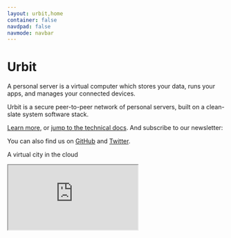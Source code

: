 ```yaml
---
layout: urbit,home
container: false
navdpad: false
navmode: navbar
---
```


<div class="image-fs first">
    <div class="text-container">
        <div class="text">
            <h1><div class="logo"></div>Urbit</h1>
        </div>
    </div>
    <imagepanel src="http://media.urbit.org/site/DSCF8664.jpg" />
</div>
<!-- -->
<div class="container stack">
    <div class="col-md-offset-1 col-md-10 slide-1">
        <p>A personal server is a virtual computer which stores your data, runs your apps, and manages your connected devices.</p>
        <p>Urbit is a secure peer-to-peer network of personal servers, built on a clean-slate system software stack.</p>
        <p><a href="#learn">Learn more</a>, or <a href="/docs">jump to the technical docs</a>.  And subscribe to our newsletter:</p>
        <email dataPath="/submit" submit="Get updates"></email>
        <p class="social">
        You can also find us on
        <a href="https://github.com/urbit/urbit">GitHub</a>&#32;&#32; and <a href="https://twitter.com/urbit">Twitter</a>.
        </p>        
    </div>
</div>
<!-- -->
<div class="image-fs">
    <div class="text-container">
        <div class="text">
            <div class="rect no-header">
            <p>A virtual city in the cloud</p>
            </div>
        </div>
    </div>
    <imagepanel src="http://media.urbit.org/site/DSCF8653.jpg" />
</div>
<!-- -->
<div id="learn"></div>
<div class="container stack six">
    <div class="col-md-10 col-md-offset-1">
        <div class="slide">
          <div class="embed-responsive embed-responsive-16by9">
            <iframe src="https://www.youtube.com/embed/g1qroWiZF90" allowFullScreen="y"/>
          </div>
        </div>
        <!-- -->
        <div class="slide">
            <h1>The path to digital freedom</h1>
            <p>We believe controlling your own data, code and identity is the definition of digital freedom.  We believe everyone needs digital freedom, not just a few hackers.  We believe the only tool needed to solve this problem is a general-purpose server made for human beings.</p>
            <p>Your urbit is your cryptographic identity, personal archive, application platform, and device hub.  It's as easy to manage as an iPhone.</p>
            <p>Read a longer <a href="./posts/overview">overview</a>, or check out our <a href="./posts/principles">beliefs and principles</a>.</p>
        </div>
        <!-- -->
        <div class="slide">
            <h1>A frontier to homestead</h1>
            <div class="pair">
                <div class="image left"><img src="http://media.urbit.org/site/grid.png"/></div>
                <div>
                  <p>In Urbit, network identities are cryptographic property, like Bitcoin.  If Bitcoin is money and Ethereum is law, Urbit is land.</p>
                  <p>Urbit is designed to become a digital republic: a network of individually owned nodes with no central point of control.  Like a well-planned city, the friendly network is decentralized but connected, safe but free.</p>
                  <p>Read more about the <a href="posts/address-space">network architecture</a>.</p>
                </div>
            </div>
        </div>
        <!-- -->
        <div class="slide">
            <h1>A computer that works just for you</h1>
            <div class="pair">
                <div class="image left"><img src="http://media.urbit.org/site/atom.png"/></div>
                <div>
                    <p>Your computer isn't yours unless you can run whatever software you want and switch without losing data.  Imagine if you could replace the Facebook UI, or move your Evernotes to Google Docs.</p>
                    <p>Read more about the Urbit <a href="posts/vision">user experience</a>.</p>
                </div>
            </div>
        </div>
        <!-- -->
        <div class="slide">
            <h1>A clean-slate platform</h1>
            <p>An ordinary person can't manage a Unix server on the Internet.  The Unix-Internet platform was a brilliant system, but it's almost 50 years old.</p>
            <p>Urbit is a new clean-slate, full-stack server.  It's implemented on top of the old platform, but it's a sealed sandbox like the browser. </p>
            <p>Urbit remains young and unstable.  Alas, it's not yet ready for end users.  But it's feature-complete and ready for public development.</p>
            <p>Read more in our <a href="http://media.urbit.org/whitepaper.pdf">whitepaper</a>, <a href="/docs">developer docs</a>, or <a href="posts/roadmap">development roadmap</a>.</p>
        </div>     
    </div>   
</div>
<!-- -->
<div class="image-fs">
<div class="text-container">
    <div class="text">
        <div class="rect no-header">
        <p>Our first public crowdsale was on June 28th 2016.</p>
        <p>To hear about the next one, stay in touch:</p>
        <email dataPath="/submit" submit="Subscribe"></email>
        </div>
    </div>
</div>
<imagepanel src="http://media.urbit.org/site/DSCF8654.jpg" />
</div>
<!-- -->
<div class="container stack last">
    <div class="col-md-4 col-md-offset-1">
        <h2>Concepts</h2>
        <a href="posts/overview">Overview</a>
        <a href="posts/address-space">Address space</a>
        <a href="posts/principles">Beliefs and principles</a>
        <a href="posts/vision">Future</a>
        <a href="posts/roadmap">Roadmap</a>
        <a href="posts/company">Team</a>
    </div>
    <div class="col-md-4">
        <h2>Content</h2>
        <a href="docs">Documentation</a>
        <a href="https://github.com/urbit/urbit">Source</a>
    </div>
</div>
<!-- -->
<div class="footer container">
  <div class="col-md-offset-1 col-md-11">This page was made by Urbit.  Feedback:<a href="mailto:urbit@urbit.org">urbit@urbit.org</a>  <a href="https://twitter.com/urbit">@urbit</a></div>
</div>
